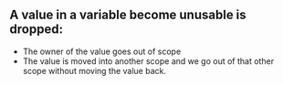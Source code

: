 ## A value in a variable become unusable is dropped:
- The owner of the value goes out of scope
- The value is moved into another scope and we go out of that other scope without moving the value back.
